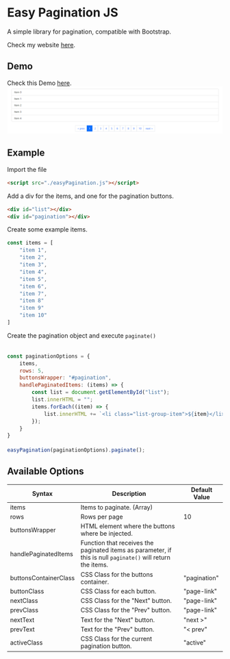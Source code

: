 # Easy Pagination JS

A simple library for pagination, compatible with Bootstrap.

Check my website [here](https://wilfredopaiz.com/).

## Demo

Check this Demo [here](https://wpayze.github.io/easyPagination/).
![Demo](./images/demo.png)

## Example

Import the file

```html
<script src="./easyPagination.js"></script>
```

Add a div for the items, and one for the pagination buttons.

```html
<div id="list"></div>
<div id="pagination"></div>
```

Create some example items.

```js
const items = [
    "item 1",
    "item 2",
    "item 3",
    "item 4",
    "item 5",
    "item 6",
    "item 7",
    "item 8"
    "item 9"
    "item 10"
]
```

Create the pagination object and execute `paginate()`

```js

const paginationOptions = {
    items,
    rows: 5,
    buttonsWrapper: "#pagination",
    handlePaginatedItems: (items) => {
        const list = document.getElementById("list");
        list.innerHTML = "";
        items.forEach((item) => {
            list.innerHTML += `<li class="list-group-item">${item}</li>`;
        });
    }
}

easyPagination(paginationOptions).paginate();

```

## Available Options

| Syntax                | Description                                                                                                  | Default Value |
| --------------------- | ------------------------------------------------------------------------------------------------------------ | ------------- |
| items                 | Items to paginate. (Array)                                                                                   |
| rows                  | Rows per page                                                                                                | 10            |
| buttonsWrapper        | HTML element where the buttons where be injected.                                                            |
| handlePaginatedItems  | Function that receives the paginated items as parameter, if this is null `paginate()` will return the items. |
| buttonsContainerClass | CSS Class for the buttons container.                                                                         | "pagination"  |
| buttonClass           | CSS Class for each button.                                                                                   | "page-link"   |
| nextClass             | CSS Class for the "Next" button.                                                                             | "page-link"   |
| prevClass             | CSS Class for the "Prev" button.                                                                             | "page-link"   |
| nextText              | Text for the "Next" button.                                                                                  | "next >"      |
| prevText              | Text for the "Prev" button.                                                                                  | "< prev"      |
| activeClass           | CSS Class for the current pagination button.                                                                 | "active"      |
